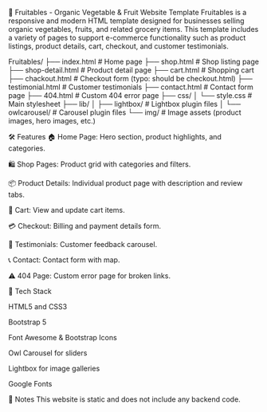 🌿 Fruitables - Organic Vegetable & Fruit Website Template
Fruitables is a responsive and modern HTML template designed for businesses selling organic vegetables, fruits, and related grocery items. This template includes a variety of pages to support e-commerce functionality such as product listings, product details, cart, checkout, and customer testimonials.

Fruitables/
├── index.html             # Home page
├── shop.html              # Shop listing page
├── shop-detail.html       # Product detail page
├── cart.html              # Shopping cart
├── chackout.html          # Checkout form (typo: should be checkout.html)
├── testimonial.html       # Customer testimonials
├── contact.html           # Contact form page
├── 404.html               # Custom 404 error page
├── css/
│   └── style.css          # Main stylesheet
├── lib/
│   ├── lightbox/          # Lightbox plugin files
│   └── owlcarousel/       # Carousel plugin files
└── img/                   # Image assets (product images, hero images, etc.)


🛠 Features
🏠 Home Page: Hero section, product highlights, and categories.

🛍️ Shop Pages: Product grid with categories and filters.

📦 Product Details: Individual product page with description and review tabs.

🛒 Cart: View and update cart items.

💳 Checkout: Billing and payment details form.

💬 Testimonials: Customer feedback carousel.

📞 Contact: Contact form with map.

⚠️ 404 Page: Custom error page for broken links.


🔧 Tech Stack

HTML5 and CSS3

Bootstrap 5

Font Awesome & Bootstrap Icons

Owl Carousel for sliders

Lightbox for image galleries

Google Fonts


📌 Notes
This website is static and does not include any backend code.
